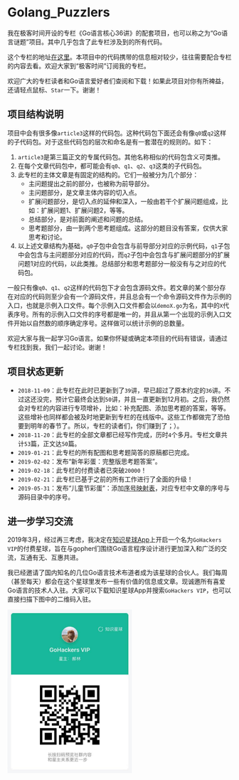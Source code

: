 # Golang_Puzzlers

我在极客时间开设的专栏《Go语言核心36讲》的配套项目，也可以称之为“Go语言谜题”项目。其中几乎包含了此专栏涉及到的所有代码。

这个专栏的地址[在这里](https://time.geekbang.org/column/intro/112?code=ti58hl0Fap2y5S-OE0G-O-2CiCtjLT94OxcNaBDzI6k%3D)。本项目中的代码携带的信息相对较少，往往需要配合专栏的内容去看。欢迎大家到“极客时间”订阅我的专栏。

欢迎广大的专栏读者和Go语言爱好者们查阅和下载！如果此项目对你有所裨益，还请轻点鼠标、`Star`一下。谢谢！

## 项目结构说明

项目中会有很多像`article3`这样的代码包。这种代码包下面还会有像`q0`或`q2`这样的子代码包。对于这些代码包的层次和命名是有一套潜在的规则的。如下：

1. `article3`是第三篇正文的专属代码包。其他名称相似的代码包含义可类推。
2. 在每个文章代码包中，都可能会有`q0`、`q1`、`q2`、`q3`这类的子代码包。
3. 此专栏的主体文章是有固定的结构的。它们一般被分为几个部分：
	- 主问题提出之前的部分，也被称为前导部分。
	- 主问题部分，是文章主体内容的切入点。
	- 扩展问题部分，是切入点的延伸和深入，一般由若干个扩展问题组成，比如：扩展问题1、扩展问题2，等等。
	- 总结部分，是对前面的阐述和问题的总结。
	- 思考题部分，由一到两个思考题组成。这部分的题目没有答案，仅供大家思考和讨论。
4. 以上述文章结构为基础，`q0`子包中会包含与前导部分对应的示例代码，`q1`子包中会包含与主问题部分对应的代码，而`q2`子包中会包含与扩展问题部分的扩展问题1对应的代码，以此类推。总结部分和思考题部分一般没有与之对应的代码包。

一般只有像`q0`、`q1`、`q2`这样的代码包下才会包含源码文件。若文章的某个部分存在对应的代码则至少会有一个源码文件，并且总会有一个命令源码文件作为示例的入口，也就是示例入口文件。每个示例入口文件都会以`demoX.go`为名，其中的`X`代表序号。所有的示例入口文件的序号都是唯一的，并且从第一个出现的示例入口文件开始以自然数的顺序确定序号。这样做可以统计示例的总数量。

欢迎大家与我一起学习Go语言。如果你怀疑或确定本项目的代码有错误，请通过专栏找到我，我们一起讨论。谢谢！

## 项目状态更新

- `2018-11-09`：此专栏在此时已更新到了`39`讲，早已超过了原本约定的`36`讲。不过这还没完，预计它最终会达到`50`讲，并且一直更新到12月初。之后，我仍然会对专栏的内容进行专项增补，比如：补充配图、添加思考题的答案，等等。这些增补也同样都会被及时地更新到专栏的在线版中。这些工作都做完了恐怕要到明年的春节了。所以，专栏的读者们，你们赚到了；）。
- `2018-11-20`：此专栏的全部文章都已经写作完成，历时`4`个多月。专栏文章共计`53`篇，正文达`50`篇。
- `2019-01-21`：此专栏的所有配图和思考题简答的原稿都已完成。
- `2019-02-02`：发布“新年彩蛋：完整版思考题答案”。
- `2019-02-18`：此专栏的付费读者已突破`20000`！
- `2019-02-21`：此专栏已基于之前的所有工作进行了全面的升级！
- `2019-05-31`：发布“儿童节彩蛋”：添加[序号映射表](mapping_table.md)，对应专栏中文章的序号与源码目录中的序号。

## 进一步学习交流

2019年3月，经过再三考虑，我决定在[知识星球App](https://www.zsxq.com/)上开启一个名为`GoHackers VIP`的付费星球，旨在与gopher们围绕Go语言程序设计进行更加深入和广泛的交流，互通有无、互惠共进。

我已经邀请了国内知名的几位Go语言技术布道者成为该星球的合伙人。我们每周（甚至每天）都会在这个星球里发布一些有价值的信息或文章。现诚邀所有喜爱Go语言的技术人入驻。大家可以下载知识星球App并搜索`GoHackers VIP`，也可以直接扫描下图中的二维码入驻。

<img width="280px" height="368px" src="gohackers_planet.jpeg"/>
